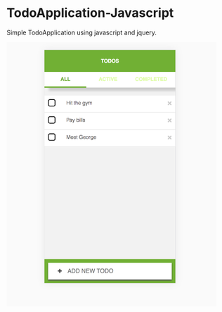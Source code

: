# TodoApplication-Javascript
Simple TodoApplication using javascript and jquery.

<img src="images/todo.png" height="600"/>
